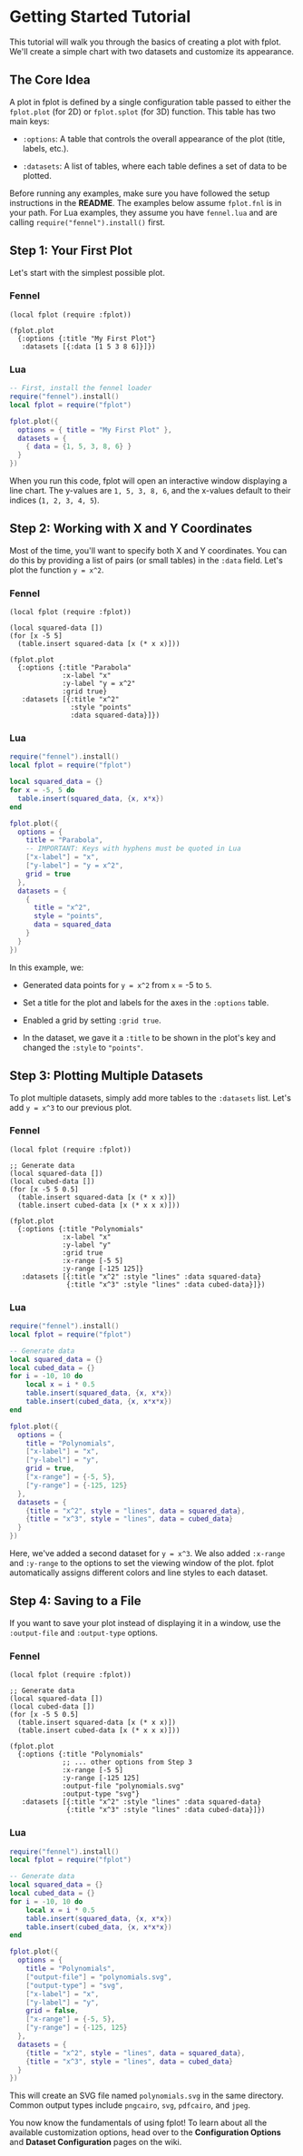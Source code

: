 # Getting Started Tutorial

This tutorial will walk you through the basics of creating a plot with fplot. We'll create a simple chart with two datasets and customize its appearance.

## The Core Idea

A plot in fplot is defined by a single configuration table passed to either the `fplot.plot` (for 2D) or `fplot.splot` (for 3D) function. This table has two main keys:

- `:options`: A table that controls the overall appearance of the plot (title, labels, etc.).

- `:datasets`: A list of tables, where each table defines a set of data to be plotted.

Before running any examples, make sure you have followed the setup instructions in the **README**. The examples below assume `fplot.fnl` is in your path. For Lua examples, they assume you have `fennel.lua` and are calling `require("fennel").install()` first.

## Step 1: Your First Plot

Let's start with the simplest possible plot.

### Fennel

```fennel
(local fplot (require :fplot))

(fplot.plot
  {:options {:title "My First Plot"}
   :datasets [{:data [1 5 3 8 6]}]})
```

### Lua

```lua
-- First, install the fennel loader
require("fennel").install()
local fplot = require("fplot")

fplot.plot({
  options = { title = "My First Plot" },
  datasets = {
    { data = {1, 5, 3, 8, 6} }
  }
})
```

When you run this code, fplot will open an interactive window displaying a line chart. The y-values are `1, 5, 3, 8, 6`, and the x-values default to their indices (`1, 2, 3, 4, 5`).

## Step 2: Working with X and Y Coordinates

Most of the time, you'll want to specify both X and Y coordinates. You can do this by providing a list of pairs (or small tables) in the `:data` field. Let's plot the function `y = x^2`.

### Fennel

```fennel
(local fplot (require :fplot))

(local squared-data [])
(for [x -5 5]
  (table.insert squared-data [x (* x x)]))

(fplot.plot
  {:options {:title "Parabola"
             :x-label "x"
             :y-label "y = x^2"
             :grid true}
   :datasets [{:title "x^2"
               :style "points"
               :data squared-data}]})
```

### Lua

```lua
require("fennel").install()
local fplot = require("fplot")

local squared_data = {}
for x = -5, 5 do
  table.insert(squared_data, {x, x*x})
end

fplot.plot({
  options = {
    title = "Parabola",
    -- IMPORTANT: Keys with hyphens must be quoted in Lua
    ["x-label"] = "x",
    ["y-label"] = "y = x^2",
    grid = true
  },
  datasets = {
    {
      title = "x^2",
      style = "points",
      data = squared_data
    }
  }
})
```

In this example, we:

- Generated data points for `y = x^2` from `x` = -5 to `5`.

- Set a title for the plot and labels for the axes in the `:options` table.

- Enabled a grid by setting `:grid true`.

- In the dataset, we gave it a `:title` to be shown in the plot's key and changed the `:style` to `"points"`.

## Step 3: Plotting Multiple Datasets

To plot multiple datasets, simply add more tables to the `:datasets` list. Let's add `y = x^3` to our previous plot.

### Fennel

```fennel
(local fplot (require :fplot))

;; Generate data
(local squared-data [])
(local cubed-data [])
(for [x -5 5 0.5]
  (table.insert squared-data [x (* x x)])
  (table.insert cubed-data [x (* x x x)]))

(fplot.plot
  {:options {:title "Polynomials"
             :x-label "x"
             :y-label "y"
             :grid true
             :x-range [-5 5]
             :y-range [-125 125]}
   :datasets [{:title "x^2" :style "lines" :data squared-data}
              {:title "x^3" :style "lines" :data cubed-data}]})
```

### Lua

```lua
require("fennel").install()
local fplot = require("fplot")

-- Generate data
local squared_data = {}
local cubed_data = {}
for i = -10, 10 do
    local x = i * 0.5
    table.insert(squared_data, {x, x*x})
    table.insert(cubed_data, {x, x*x*x})
end

fplot.plot({
  options = {
    title = "Polynomials",
    ["x-label"] = "x",
    ["y-label"] = "y",
    grid = true,
    ["x-range"] = {-5, 5},
    ["y-range"] = {-125, 125}
  },
  datasets = {
    {title = "x^2", style = "lines", data = squared_data},
    {title = "x^3", style = "lines", data = cubed_data}
  }
})
```

Here, we've added a second dataset for `y = x^3`. We also added `:x-range` and `:y-range` to the options to set the viewing window of the plot. fplot automatically assigns different colors and line styles to each dataset.

## Step 4: Saving to a File

If you want to save your plot instead of displaying it in a window, use the `:output-file` and `:output-type` options.

### Fennel

```fennel
(local fplot (require :fplot))

;; Generate data
(local squared-data [])
(local cubed-data [])
(for [x -5 5 0.5]
  (table.insert squared-data [x (* x x)])
  (table.insert cubed-data [x (* x x x)]))

(fplot.plot
  {:options {:title "Polynomials"
             ;; ... other options from Step 3
             :x-range [-5 5]
             :y-range [-125 125]
             :output-file "polynomials.svg"
             :output-type "svg"}
   :datasets [{:title "x^2" :style "lines" :data squared-data}
              {:title "x^3" :style "lines" :data cubed-data}]})
```

### Lua

```lua
require("fennel").install()
local fplot = require("fplot")

-- Generate data
local squared_data = {}
local cubed_data = {}
for i = -10, 10 do
    local x = i * 0.5
    table.insert(squared_data, {x, x*x})
    table.insert(cubed_data, {x, x*x*x})
end

fplot.plot({
  options = {
    title = "Polynomials",
    ["output-file"] = "polynomials.svg",
    ["output-type"] = "svg",
    ["x-label"] = "x",
    ["y-label"] = "y",
    grid = false,
    ["x-range"] = {-5, 5},
    ["y-range"] = {-125, 125}
  },
  datasets = {
    {title = "x^2", style = "lines", data = squared_data},
    {title = "x^3", style = "lines", data = cubed_data}
  }
})
```

This will create an SVG file named `polynomials.svg` in the same directory. Common output types include `pngcairo`, `svg`, `pdfcairo`, and `jpeg`.

You now know the fundamentals of using fplot! To learn about all the available customization options, head over to the **Configuration Options** and **Dataset Configuration** pages on the wiki.
